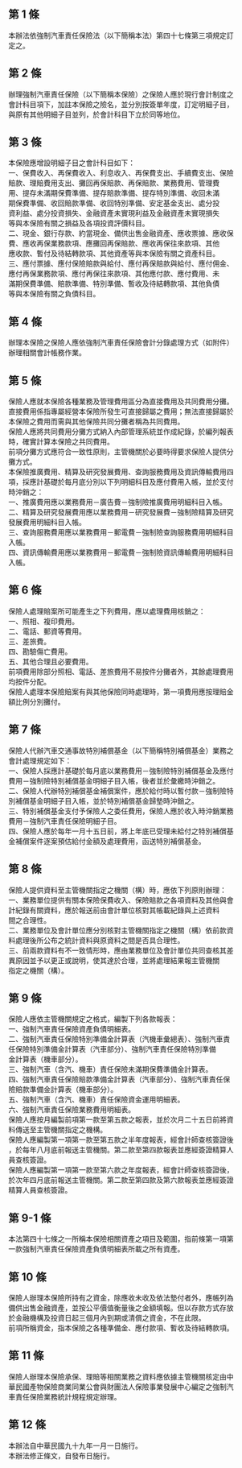 第 1 條
-------
本辦法依強制汽車責任保險法（以下簡稱本法）第四十七條第三項規定訂  
定之。

第 2 條
-------
辦理強制汽車責任保險（以下簡稱本保險）之保險人應於現行會計制度之  
會計科目項下，加註本保險之險名，並分別按簽單年度，訂定明細子目，  
與原有其他明細子目並列，於會計科目下立於同等地位。

第 3 條
-------
本保險應增設明細子目之會計科目如下：  
一、保費收入、再保費收入、利息收入、再保費支出、手續費支出、保險  
    賠款、理賠費用支出、攤回再保賠款、再保賠款、業務費用、管理費  
    用、提存未滿期保費準備、提存賠款準備、提存特別準備、收回未滿  
    期保費準備、收回賠款準備、收回特別準備、安定基金支出、處分投  
    資利益、處分投資損失、金融資產未實現利益及金融資產未實現損失  
    等與本保險有關之損益及各項投資評價科目。  
二、現金、銀行存款、約當現金、備供出售金融資產、應收票據、應收保  
    費、應收再保業務款項、應攤回再保賠款、應收再保往來款項、其他  
    應收款、暫付及待結轉款項、其他資產等與本保險有關之資產科目。  
三、應付票據、應付保險賠款與給付、應付再保賠款與給付、應付佣金、  
    應付再保業務款項、應付再保往來款項、其他應付款、應付費用、未  
    滿期保費準備、賠款準備、特別準備、暫收及待結轉款項、其他負債  
    等與本保險有關之負債科目。

第 4 條
-------
辦理本保險之保險人應依強制汽車責任保險會計分錄處理方式（如附件）  
辦理相關會計帳務作業。

第 5 條
-------
保險人應就本保險各種業務及管理費用區分為直接費用及共同費用分攤。  
直接費用係指專屬經營本保險所發生可直接歸屬之費用；無法直接歸屬於  
本保險之費用而需與其他保險共同分攤者稱為共同費用。  
保險人應將共同費用分攤方式納入內部管理系統並作成紀錄，於編列報表  
時，確實計算本保險之共同費用。  
前項分攤方式應符合一致性原則，主管機關於必要時得要求保險人提供分  
攤方式。  
本保險推廣費用、精算及研究發展費用、查詢服務費用及資訊傳輸費用四  
項，採應計基礎於每月底分別以下列明細科目及應付費用入帳，並於支付  
時沖銷之：  
一、推廣費用應以業務費用－廣告費－強制險推廣費用明細科目入帳。  
二、精算及研究發展費用應以業務費用－研究發展費－強制險精算及研究  
    發展費用明細科目入帳。  
三、查詢服務費用應以業務費用－郵電費－強制險查詢服務費用明細科目  
    入帳。  
四、資訊傳輸費用應以業務費用－郵電費－強制險資訊傳輸費用明細科目  
    入帳。

第 6 條
-------
保險人處理賠案所可能產生之下列費用，應以處理費用核銷之：  
一、照相、複印費用。  
二、電話、郵資等費用。  
三、差旅費。  
四、勘驗傷亡費用。  
五、其他合理且必要費用。  
前項費用除部分照相、電話、差旅費用不易按件分攤者外，其餘處理費用  
均按件分配。  
保險人處理本保險賠案有與其他保險同時處理時，第一項費用應按理賠金  
額比例分別攤付。

第 7 條
-------
保險人代辦汽車交通事故特別補償基金（以下簡稱特別補償基金）業務之  
會計處理規定如下：  
一、保險人採應計基礎於每月底以業務費用－強制險特別補償基金及應付  
    費用－強制險特別補償基金明細子目入帳，後者並於彙繳時沖銷之。  
二、保險人代辦特別補償基金補償案件，應於給付時以暫付款－強制險特  
    別補償基金明細子目入帳，並於特別補償基金歸墊時沖銷之。  
三、特別補償基金支付予保險人之委任費用，保險人應於收入時沖銷業務  
    費用－強制汽車責任保險明細子目。  
四、保險人應於每年一月十五日前，將上年底已受理未給付之特別補償基  
    金補償案件逐案預估給付金額及處理費用，函送特別補償基金。

第 8 條
-------
保險人提供資料至主管機關指定之機關（構）時，應依下列原則辦理：  
一、業務單位提供有關本保險保費收入、保險賠款之各項資料及其他與會  
    計紀錄有關資料，應於報送前由會計單位核對其帳載紀錄與上述資料  
    間之合理性。  
二、業務單位及會計單位應分別核對主管機關指定之機關（構）依前款資  
    料處理後所公布之統計資料與原資料之間是否具合理性。  
三、前兩款資料有不一致情形時，應由業務單位及會計單位共同查核其差  
    異原因並予以更正或說明，使其達於合理，並將處理結果報主管機關  
    指定之機關（構）。

第 9 條
-------
保險人應依主管機關規定之格式，編製下列各款報表：  
一、強制汽車責任保險資產負債明細表。  
二、強制汽車責任保險特別準備金計算表（汽機車彙總表）、強制汽車責  
    任保險特別準備金計算表（汽車部分）、強制汽車責任保險特別準備  
    金計算表（機車部分）。  
三、強制汽車（含汽、機車）責任保險未滿期保費準備金計算表。  
四、強制汽車責任保險賠款準備金計算表（汽車部分）、強制汽車責任保  
    險賠款準備金計算表（機車部分）。  
五、強制汽車（含汽、機車）責任保險資金運用明細表。  
六、強制汽車責任保險業務費用明細表。  
保險人應按月編製前項第一款至第五款之報表，並於次月二十五日前將資  
料傳送至主管機關指定之機構。  
保險人應編製第一項第一款至第五款之半年度報表，經會計師查核簽證後  
，於每年八月底前報送主管機關。第二款至第四款報表並應經簽證精算人  
員查核簽證。  
保險人應編製第一項第一款至第六款之年度報表，經會計師查核簽證後，  
於次年四月底前報送主管機關。第二款至第四款及第六款報表並應經簽證  
精算人員查核簽證。

第 9-1 條
---------
本法第四十七條之一所稱本保險相關資產之項目及範圍，指前條第一項第  
一款強制汽車責任保險資產負債明細表所載之所有資產。

第 10 條
--------
保險人辦理本保險所持有之資金，除應收未收及依法墊付者外，應帳列為  
備供出售金融資產，並按公平價值衡量後之金額填報。但以存款方式存放  
於金融機構及投資日起三個月內到期或清償之資金，不在此限。  
前項所稱資金，指本保險之各種準備金、應付款項、暫收及待結轉款項。

第 11 條
--------
保險人辦理本保險承保、理賠等相關業務之資料應依據主管機關核定由中  
華民國產物保險商業同業公會與財團法人保險事業發展中心編定之強制汽  
車責任保險業務統計規程規定辦理。

第 12 條
--------
本辦法自中華民國九十九年一月一日施行。  
本辦法修正條文，自發布日施行。

